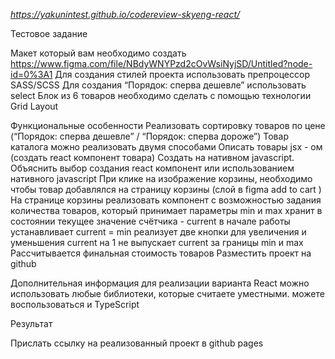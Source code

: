 *https://yakunintest.github.io/codereview-skyeng-react/*

Тестовое задание

Макет который вам необходимо создать https://www.figma.com/file/NBdyWNYPzd2cOvWsiNyjSD/Untitled?node-id=0%3A1
Для создания стилей проекта использовать препроцессор SASS/SCSS
Для создания “Порядок: сперва дешевле” использовать select
Блок из 6 товаров необходимо сделать с помощью технологии Grid Layout

Функциональные особенности
Реализовать сортировку товаров по цене (“Порядок: сперва дешевле” / “Порядок: сперва дороже”)
Товар каталога можно реализовать двумя способами
Описать товары jsx - ом (создать react компонент товара)
Создать на нативном javascript.
Объяснить выбор создания react компонент или использованием нативного javascript
При клике на изображение корзины, необходимо чтобы товар добавлялся на страницу корзины (слой в figma add to cart )
На странице корзины реализовать компонент с возможностью задания количества товаров, который
принимает параметры min и max
хранит в состоянии текущее значение счётчика - current
в начале работы устанавливает current = min
реализует две кнопки для увеличения и уменьшения current на 1
не выпускает current за границы min и max
Рассчитывается финальная стоимость товаров
Разместить проект на github


Дополнительная информация
для реализации варианта React можно использовать любые библиотеки, которые считаете уместными.
можете воспользоваться и TypeScript

Результат

Прислать ссылку на реализованный проект в github pages
